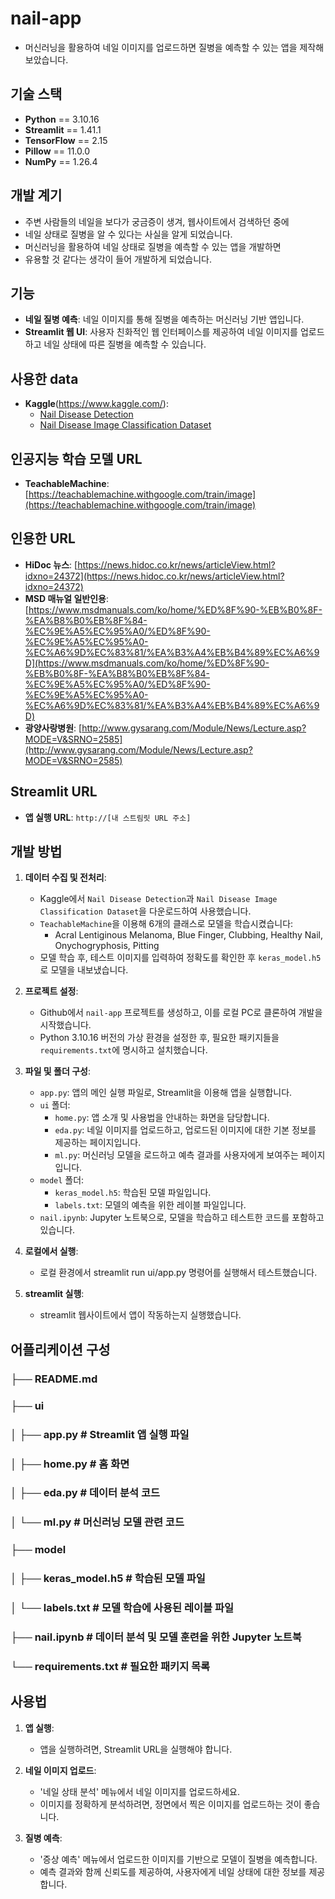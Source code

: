 # nail-app
- 머신러닝을 활용하여 네일 이미지를 업로드하면 질병을 예측할 수 있는 앱을 제작해보았습니다.



## 기술 스택
- **Python** == 3.10.16
- **Streamlit** == 1.41.1
- **TensorFlow** == 2.15
- **Pillow** == 11.0.0
- **NumPy** == 1.26.4




## 개발 계기
- 주변 사람들의 네일을 보다가 궁금증이 생겨, 웹사이트에서 검색하던 중에
- 네일 상태로 질병을 알 수 있다는 사실을 알게 되었습니다. 
- 머신러닝을 활용하여 네일 상태로 질병을 예측할 수 있는 앱을 개발하면 
- 유용할 것 같다는 생각이 들어 개발하게 되었습니다.





## 기능
- **네일 질병 예측**: 네일 이미지를 통해 질병을 예측하는 머신러닝 기반 앱입니다.
- **Streamlit 웹 UI**: 사용자 친화적인 웹 인터페이스를 제공하여 네일 이미지를 업로드하고 네일 상태에 따른 질병을 예측할 수 있습니다.




## 사용한 data
- **Kaggle**(https://www.kaggle.com/):
  - [Nail Disease Detection](https://www.kaggle.com/datasets/nikhilgurav21/nail-disease-detection-dataset)
  - [Nail Disease Image Classification Dataset](https://www.kaggle.com/datasets/josephrasanjana/nail-disease-image-classification-dataset)





## 인공지능 학습 모델 URL
- **TeachableMachine**: [https://teachablemachine.withgoogle.com/train/image](https://teachablemachine.withgoogle.com/train/image)





## 인용한 URL  
- **HiDoc 뉴스**: [https://news.hidoc.co.kr/news/articleView.html?idxno=24372](https://news.hidoc.co.kr/news/articleView.html?idxno=24372)
- **MSD 매뉴얼 일반인용**: [https://www.msdmanuals.com/ko/home/%ED%8F%90-%EB%B0%8F-%EA%B8%B0%EB%8F%84-%EC%9E%A5%EC%95%A0/%ED%8F%90-%EC%9E%A5%EC%95%A0-%EC%A6%9D%EC%83%81/%EA%B3%A4%EB%B4%89%EC%A6%9D](https://www.msdmanuals.com/ko/home/%ED%8F%90-%EB%B0%8F-%EA%B8%B0%EB%8F%84-%EC%9E%A5%EC%95%A0/%ED%8F%90-%EC%9E%A5%EC%95%A0-%EC%A6%9D%EC%83%81/%EA%B3%A4%EB%B4%89%EC%A6%9D)
- **광양사랑병원**: [http://www.gysarang.com/Module/News/Lecture.asp?MODE=V&SRNO=2585](http://www.gysarang.com/Module/News/Lecture.asp?MODE=V&SRNO=2585)





## Streamlit URL
- **앱 실행 URL**: `http://[내 스트림릿 URL 주소]`





## 개발 방법
1. **데이터 수집 및 전처리**:
    - Kaggle에서 `Nail Disease Detection`과 `Nail Disease Image Classification Dataset`을 다운로드하여 사용했습니다.
    - `TeachableMachine`을 이용해 6개의 클래스로 모델을 학습시켰습니다:
      - Acral Lentiginous Melanoma, Blue Finger, Clubbing, Healthy Nail, Onychogryphosis, Pitting
    - 모델 학습 후, 테스트 이미지를 입력하여 정확도를 확인한 후 `keras_model.h5`로 모델을 내보냈습니다.


2. **프로젝트 설정**:
    - Github에서 `nail-app` 프로젝트를 생성하고, 이를 로컬 PC로 클론하여 개발을 시작했습니다.
    - Python 3.10.16 버전의 가상 환경을 설정한 후, 필요한 패키지들을 `requirements.txt`에 명시하고 설치했습니다.


3. **파일 및 폴더 구성**:
    - `app.py`: 앱의 메인 실행 파일로, Streamlit을 이용해 앱을 실행합니다.
    - `ui` 폴더:
        - `home.py`: 앱 소개 및 사용법을 안내하는 화면을 담당합니다.
        - `eda.py`: 네일 이미지를 업로드하고, 업로드된 이미지에 대한 기본 정보를 제공하는 페이지입니다.
        - `ml.py`: 머신러닝 모델을 로드하고 예측 결과를 사용자에게 보여주는 페이지입니다.
    - `model` 폴더:
        - `keras_model.h5`: 학습된 모델 파일입니다.
        - `labels.txt`: 모델의 예측을 위한 레이블 파일입니다.
    - `nail.ipynb`: Jupyter 노트북으로, 모델을 학습하고 테스트한 코드를 포함하고 있습니다.


4. **로컬에서 실행**:
    - 로컬 환경에서 streamlit run ui/app.py 명령어를 실행해서 테스트했습니다.


5. **streamlit 실행**:
    - streamlit 웹사이트에서 앱이 작동하는지 실행했습니다.




## 어플리케이션 구성
### ├── README.md
### ├── ui
### │   ├── app.py              # Streamlit 앱 실행 파일
### │   ├── home.py             # 홈 화면
### │   ├── eda.py              # 데이터 분석 코드
### │   └── ml.py               # 머신러닝 모델 관련 코드
### ├── model
### │    ├── keras_model.h5  # 학습된 모델 파일
### │   └── labels.txt      # 모델 학습에 사용된 레이블 파일
### ├── nail.ipynb          # 데이터 분석 및 모델 훈련을 위한 Jupyter 노트북
### └── requirements.txt    # 필요한 패키지 목록




## 사용법
1. **앱 실행**:
    - 앱을 실행하려면, Streamlit URL을 실행해야 합니다.


2. **네일 이미지 업로드**:
    - '네일 상태 분석' 메뉴에서 네일 이미지를 업로드하세요.
    - 이미지를 정확하게 분석하려면, 정면에서 찍은 이미지를 업로드하는 것이 좋습니다.



3. **질병 예측**:
    - '증상 예측' 메뉴에서 업로드한 이미지를 기반으로 모델이 질병을 예측합니다.
    - 예측 결과와 함께 신뢰도를 제공하여, 사용자에게 네일 상태에 대한 정보를 제공합니다.

